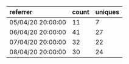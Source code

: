 | referrer          | count | uniques |
| :---------------- | :---- | :------ |
| 05/04/20 20:00:00 | 11    | 7       |
| 06/04/20 20:00:00 | 41    | 27      |
| 07/04/20 20:00:00 | 32    | 22      |
| 08/04/20 20:00:00 | 30    | 24      |